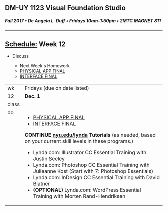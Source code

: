 ## DM-UY 1123 Visual Foundation Studio
##### Fall 2017 • De Angela L. Duff • Fridays 10am-1:50pm • 2MTC MAGNET 811

---
## [Schedule:](dm1123_schedule_overview.md) Week 12


<table>
<tr>
<td>wk</td>
<td>Fridays (due on date listed)</td>
</tr>
<tr>
  <td valign="top">12</td>
  <td valign="top"><strong>Dec. 1</strong></td>
</tr>
<tr>
<td valign="top">class</td>

<ul>
<li>Discuss</li>
  <ul>
  <li>Next Week's Homework</li>
  <li><a href="dm1123vfs_projects_pa.md">PHYSICAL APP FINAL</a></li>
  <li><a href="dm1123vfs_projects_interface.md">INTERFACE FINAL</a></li>
  </ul>      
</ul>
  
</td>
</tr>
<!-- read -->


<!-- do -->
<tr>
  <td valign="top">do</td>
  <td>
  <ul>
  <li><a href="dm1123vfs_projects_pa.md">PHYSICAL APP FINAL</a></li>
  <li><a href="dm1123vfs_projects_interface.md">INTERFACE FINAL</a></li> 
  </ul>
  <strong>CONTINUE <a href="http://nyu.edu/lynda">nyu.edu/lynda</a> Tutorials</strong> (as needed, based on your current skill levels in these programs.)
  <ul>
  
  <li>Lynda.com: Illustrator CC Essential Training with Justin Seeley</li>
  <li>Lynda.com: Photoshop CC Essential Training with Julieanne Kost (Start with 7: Photoshop Essentials)</li>
  <li>Lynda.com: InDesign CC Essential Training with David Blatner</li>
  <li><b>(OPTIONAL)</b> Lynda.com: WordPress Essential Training with Morten Rand-Hendriksen</li>
  </ul></td>
</tr>
</table>